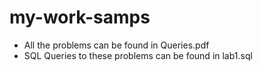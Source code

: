 # my-work-samps
- All the problems can be found in Queries.pdf
- SQL Queries to these problems can be found in lab1.sql